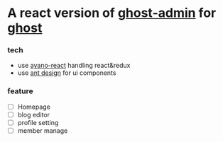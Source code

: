 # A react version of [ghost-admin](https://github.com/TryGhost/Ghost-Admin) for [ghost](https://github.com/TryGhost/Ghost)

### tech
- use [ayano-react](https://github.com/guoshencheng/ayano) handling react&redux
- use [ant design](https://github.com/ant-design/ant-design/) for ui components

### feature

- [ ] Homepage
- [ ] blog editor
- [ ] profile setting
- [ ] member manage
